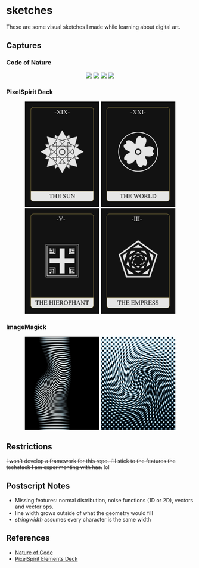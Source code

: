 # sketches

These are some visual sketches I made while learning about digital art.

## Captures

### Code of Nature

<p float="left" align="middle">
  <a href="media/noc5.gif"><img src="media/thumbs/noc1.png" width="200"/></a>
  <a href="media/noc5.gif"><img src="media/thumbs/noc2.png" width="200"/></a>
  <a href="media/noc5.gif"><img src="media/thumbs/noc4.png" width="200"/></a>
  <a href="media/noc5.gif"><img src="media/noc5.gif" width="200"/></a>
</p>

### PixelSpirit Deck

<p float="left" align="middle">
  <a href="media/psd-sun.png"><img src="media/thumbs/psd-sun.jpg" width="200" /></a>
  <a href="media/psd-world.png"><img src="media/thumbs/psd-world.jpg" width="200" /></a>
  <a href="media/psd-hierophant.png"><img src="media/thumbs/psd-hierophant.jpg" width="200" /></a>
  <a href="media/psd-empress.png"><img src="media/thumbs/psd-empress.jpg" width="200" /></a>
</p>

### ImageMagick

<p float="left" align="middle">
  <a href="media/swirly-bars.png"><img src="media/thumbs/swirly-bars.jpg" width="200" /></a>
  <a href="media/swirly-checkers.png"><img src="media/thumbs/swirly-checkers.jpg" width="200" /></a>
</p>

## Restrictions

~~I won't develop a framework for this repo. I'll stick to the features the techstack I am experimenting with has.~~ lol

## Postscript Notes

- Missing features: normal distribution, noise functions (1D or 2D), vectors and vector ops.
- line width grows outside of what the geometry would fill
- *stringwidth* assumes every character is the same width

## References

- [Nature of Code](https://natureofcode.com/)
- [PixelSpirit Elements Deck](https://pixelspiritdeck.com/)
